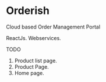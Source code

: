# Orderish
Cloud based Order Management Portal

ReactJs.
Webservices.

TODO

1) Product list page.
2) Product Page.
3) Home page.

